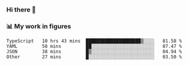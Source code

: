 ### Hi there 👋

### 📊 My work in figures

<!--START_SECTION:waka-->

```text
TypeScript   10 hrs 43 mins  ████████████████████▒░░░░   81.58 %
YAML         58 mins         ██░░░░░░░░░░░░░░░░░░░░░░░   07.47 %
JSON         38 mins         █▒░░░░░░░░░░░░░░░░░░░░░░░   04.94 %
Other        27 mins         █░░░░░░░░░░░░░░░░░░░░░░░░   03.50 %
```

<!--END_SECTION:waka-->
